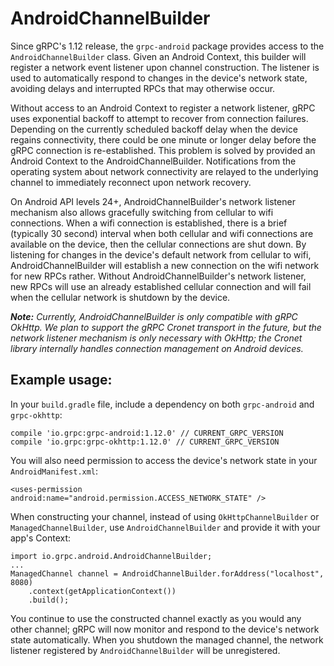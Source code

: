 # AndroidChannelBuilder

Since gRPC's 1.12 release, the `grpc-android` package provides access to the
`AndroidChannelBuilder` class. Given an Android Context, this builder will
register a network event listener upon channel construction.  The listener is
used to automatically respond to changes in the device's network state, avoiding
delays and interrupted RPCs that may otherwise occur.

Without access to an Android Context to register a network listener, gRPC uses
exponential backoff to attempt to recover from connection failures. Depending on
the currently scheduled backoff delay when the device regains connectivity,
there could be one minute or longer delay before the gRPC connection is
re-established. This problem is solved by provided an Android Context to the
AndroidChannelBuilder.  Notifications from the operating system about network
connectivity are relayed to the underlying channel to immediately reconnect upon
network recovery.

On Android API levels 24+, AndroidChannelBuilder's network listener mechanism
also allows gracefully switching from cellular to wifi connections. When a wifi
connection is established, there is a brief (typically 30 second) interval when
both cellular and wifi connections are available on the device, then the
cellular connections are shut down.  By listening for changes in the device's
default network from cellular to wifi, AndroidChannelBuilder will establish a
new connection on the wifi network for new RPCs rather.  Without
AndroidChannelBuilder's network listener, new RPCs will use an already
established cellular connection and will fail when the cellular network is
shutdown by the device.

***Note:*** *Currently, AndroidChannelBuilder is only compatible with gRPC
OkHttp. We plan to support the gRPC Cronet transport in the future, but the
network listener mechanism is only necessary with OkHttp; the Cronet library
internally handles connection management on Android devices.*

## Example usage:

In your `build.gradle` file, include a dependency on both `grpc-android` and
`grpc-okhttp`:

```
compile 'io.grpc:grpc-android:1.12.0' // CURRENT_GRPC_VERSION
compile 'io.grpc:grpc-okhttp:1.12.0' // CURRENT_GRPC_VERSION
```

You will also need permission to access the device's network state in your
`AndroidManifest.xml`:

```
<uses-permission android:name="android.permission.ACCESS_NETWORK_STATE" />
```

When constructing your channel, instead of using `OkHttpChannelBuilder` or
`ManagedChannelBuilder`, use `AndroidChannelBuilder` and provide it with your
app's Context:

```
import io.grpc.android.AndroidChannelBuilder;
...
ManagedChannel channel = AndroidChannelBuilder.forAddress("localhost", 8080)
    .context(getApplicationContext())
    .build();
```

You continue to use the constructed channel exactly as you would any other
channel; gRPC will now monitor and respond to the device's network state
automatically. When you shutdown the managed channel, the network listener
registered by `AndroidChannelBuilder` will be unregistered.

